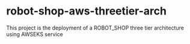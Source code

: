 # robot-shop-aws-threetier-arch
This project is the deployment of a ROBOT_SHOP three tier architecture using AWSEKS service 

